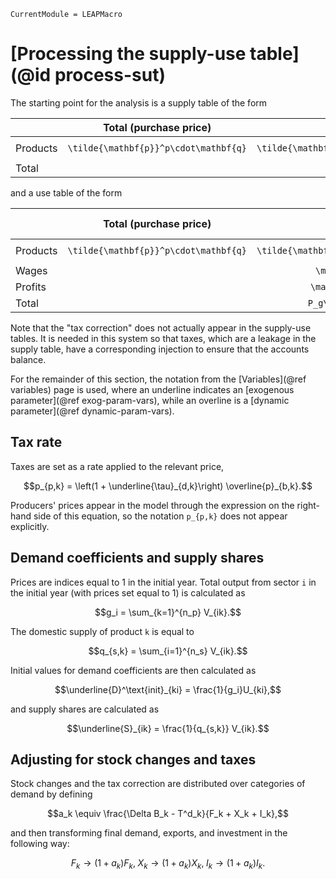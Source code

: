 ```@meta
CurrentModule = LEAPMacro
```

# [Processing the supply-use table](@id process-sut)

The starting point for the analysis is a supply table of the form

|          |         Total (purchase price)          |                 Margins                 |   Taxes, etc.    |                       Total (basic price)                       |                    Sectors                     |        Total (domestic production)        |                 Imports                  |
|:---------|:---------------------------------------:|:---------------------------------------:|:----------------:|:---------------------------------------------------------------:|:----------------------------------------------:|:-----------------------------------------:|:----------------------------------------:|
| Products | ``\tilde{\mathbf{p}}^p\cdot\mathbf{q}`` | ``\tilde{\mathbf{p}}^p\cdot\mathbf{m}`` | ``\mathbf{T}^d`` | ``\tilde{\mathbf{p}}^b\cdot\left(\mathbf{q}-\mathbf{m}\right)`` | ``\left(\tilde{\mathbf{p}}^d\cdot V\right)^T`` | ``\tilde{\mathbf{p}}^d\cdot\mathbf{q}^s`` | ``e\tilde{\mathbf{p}}^w\cdot\mathbf{M}`` |
| Total    |                                         |                                         |                  |                                                                 |              ``P_g\mathbf{g}^T``               |                                           |                                          |

and a use table of the form

|               |         Total (purchase price)          |                 Sectors                 |         Total (industrial demand)         |                 Exports                  |                       Final domestic demand                       |               Inventory changes               |  [Tax correction]   |
|:--------------|:---------------------------------------:|:---------------------------------------:|:-----------------------------------------:|:----------------------------------------:|:-----------------------------------------------------------------:|:---------------------------------------------:|:-------------------:|
| Products      | ``\tilde{\mathbf{p}}^p\cdot\mathbf{q}`` | ``\tilde{\mathbf{p}}^p\cdot\mathbf{U}`` | ``\tilde{\mathbf{p}}^p\cdot\mathbf{q}^d`` | ``e\tilde{\mathbf{p}}^w\cdot\mathbf{X}`` | ``\tilde{\mathbf{p}}^p\cdot\left(\mathbf{F} + \mathbf{I}\right)`` | ``\tilde{\mathbf{p}}^p\cdot\Delta\mathbf{B}`` | ``[-\mathbf{T}^d]`` |
| Wages         |                                         |            ``\mathbf{W}^T``             |                                           |                                          |                                                                   |                                               |                     |
| Profits       |                                         |           ``\mathbf{\Pi}^T``            |                                           |                                          |                                                                   |                                               |                     |
| Total         |                                         |           ``P_g\mathbf{g}^T``           |                                           |                                          |                                                                   |                                               |                     |

Note that the "tax correction" does not actually appear in the supply-use tables. It is needed in this system so that taxes, which are a leakage in the supply table, have a corresponding injection to ensure that the accounts balance.

For the remainder of this section, the notation from the [Variables](@ref variables) page is used, where an underline indicates an [exogenous parameter](@ref exog-param-vars), while an overline is a [dynamic parameter](@ref dynamic-param-vars).

## Tax rate
Taxes are set as a rate applied to the relevant price,
```math
p_{p,k} = \left(1 + \underline{\tau}_{d,k}\right) \overline{p}_{b,k}.
```
Producers' prices appear in the model through the expression on the right-hand side of this equation, so the notation ``p_{p,k}`` does not appear explicitly.

## Demand coefficients and supply shares
Prices are indices equal to 1 in the initial year. Total output from sector ``i`` in the initial year (with prices set equal to 1) is calculated as
```math
g_i = \sum_{k=1}^{n_p} V_{ik}.
```
The domestic supply of product ``k`` is equal to
```math
q_{s,k} = \sum_{i=1}^{n_s} V_{ik}.
```
Initial values for demand coefficients are then calculated as
```math
\underline{D}^\text{init}_{ki} = \frac{1}{g_i}U_{ki},
```
and supply shares are calculated as
```math
\underline{S}_{ik} = \frac{1}{q_{s,k}} V_{ik}.
```

## Adjusting for stock changes and taxes
Stock changes and the tax correction are distributed over categories of demand by defining
```math
a_k \equiv \frac{\Delta B_k - T^d_k}{F_k + X_k + I_k},
```
and then transforming final demand, exports, and investment in the following way:
```math
F_k \rightarrow (1 + a_k)F_k,\; X_k \rightarrow (1 + a_k)X_k,\; I_k \rightarrow (1 + a_k)I_k.
```